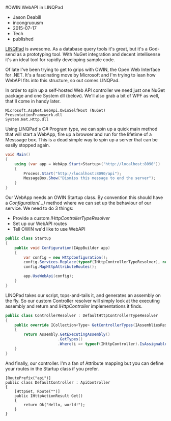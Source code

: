 #OWIN WebAPI in LINQPad
- Jason Deabill
- incongruousm
- 2015-07-17
- Tech
- published

[LINQPad](http://linqpad.net) is awesome. As a database query tools it's great, but it's a God-send as a prototyping tool. With NuGet integration and decent intellisense it's an ideal tool for rapidly developing sample code.

Of late I've been trying to get to grips with OWIN, the Open Web Interface for .NET. It's a fascinating move by Microsoft and I'm trying to lean how WebAPI fits into this structure, so out comes LINQPad.

In order to spin up a self-hosted Web API controller we need just one NuGet package and one System dll (below). We'll also grab a bit of WPF as well, that'll come in handy later.

```
Microsoft.AspNet.WebApi.OwinSelfHost (NuGet)
PresentationFramework.dll
System.Net.Http.dll
```

Using LINQPad's C# Program type, we can spin up a quick main method that will start a WebApp, fire up a browser and run for the lifetime of a Messsage box. This is a dead simple way to spin up a server that can be easily stopped again.
```cs
void Main()
{
	using (var app = WebApp.Start<Startup>("http://localhost:8090"))
	{
		Process.Start("http://localhost:8090/api");
		MessageBox.Show("Dismiss this message to end the server");
	}
}
```
Our WebApp needs an OWIN Startup class. By convention this should have a _Configuration(...)_ method where we can set up the behaviour of our service. We need to do 3 things:

 * Provide a custom _IHttpControllerTypeResolver_
 * Set up our WebAPI routes
 * Tell OWIN we'd like to use WebAPI

```cs
public class Startup
{
	public void Configuration(IAppBuilder app)
	{
		var config = new HttpConfiguration();
		config.Services.Replace(typeof(IHttpControllerTypeResolver), new ControllerResolver());
		config.MapHttpAttributeRoutes();

		app.UseWebApi(config);
	}
}
```

LINQPad takes our script, tops-and-tails it, and generates an assembly on the fly. So our custom Controller resolver will simply look at the executing assembly and return and _IHttpController_ implementations it finds.

```cs
public class ControllerResolver : DefaultHttpControllerTypeResolver
{
	public override ICollection<Type> GetControllerTypes(IAssembliesResolver assembliesResolver)
	{
		return Assembly.GetExecutingAssembly()
					   .GetTypes()
					   .Where(i => typeof(IHttpController).IsAssignableFrom(i)).ToList();
	}
}
```

And finally, our controller. I'm a fan of Attribute mapping but you can define your routes in the Startup class if you prefer.
```
[RoutePrefix("api")]
public class DefaultController : ApiController
{
	[HttpGet, Route("")]
	public IHttpActionResult Get()
	{
		return Ok("Hello, world!");
	}
}
```